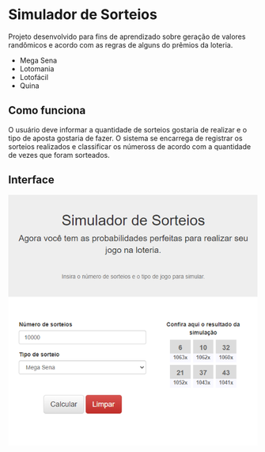 # Simulador de Sorteios

Projeto desenvolvido para fins de aprendizado sobre geração de valores randômicos e acordo com as regras de alguns do prêmios da loteria.
- Mega Sena
- Lotomania
- Lotofácil
- Quina

## Como funciona

O usuário deve informar a quantidade de sorteios gostaria de realizar e o tipo de aposta gostaria de fazer.
O sistema se encarrega de registrar os sorteios realizados e classificar os númeross de acordo com a quantidade de vezes que foram sorteados.

## Interface

![Interface do Simulador](./assets/interface.png)